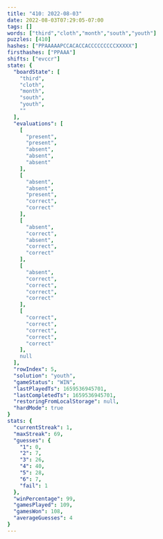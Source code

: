 ```yaml
---
title: "410: 2022-08-03"
date: 2022-08-03T07:29:05-07:00
tags: []
words: ["third","cloth","month","south","youth"]
puzzles: [410]
hashes: ["PPAAAAAPCCACACCACCCCCCCCCXXXXX"]
firsthashes: ["PPAAA"]
shifts: ["evccr"]
state: {
  "boardState": [
    "third",
    "cloth",
    "month",
    "south",
    "youth",
    ""
  ],
  "evaluations": [
    [
      "present",
      "present",
      "absent",
      "absent",
      "absent"
    ],
    [
      "absent",
      "absent",
      "present",
      "correct",
      "correct"
    ],
    [
      "absent",
      "correct",
      "absent",
      "correct",
      "correct"
    ],
    [
      "absent",
      "correct",
      "correct",
      "correct",
      "correct"
    ],
    [
      "correct",
      "correct",
      "correct",
      "correct",
      "correct"
    ],
    null
  ],
  "rowIndex": 5,
  "solution": "youth",
  "gameStatus": "WIN",
  "lastPlayedTs": 1659536945701,
  "lastCompletedTs": 1659536945701,
  "restoringFromLocalStorage": null,
  "hardMode": true
}
stats: {
  "currentStreak": 1,
  "maxStreak": 69,
  "guesses": {
    "1": 0,
    "2": 7,
    "3": 26,
    "4": 40,
    "5": 28,
    "6": 7,
    "fail": 1
  },
  "winPercentage": 99,
  "gamesPlayed": 109,
  "gamesWon": 108,
  "averageGuesses": 4
}
---
```


<!-- more -->
